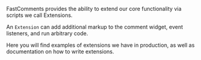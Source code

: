 FastComments provides the ability to extend our core functionality via scripts we call Extensions.

An `Extension` can add additional markup to the comment widget, event listeners, and run arbitrary code.

Here you will find examples of extensions we have in production, as well as documentation on how to write extensions.
